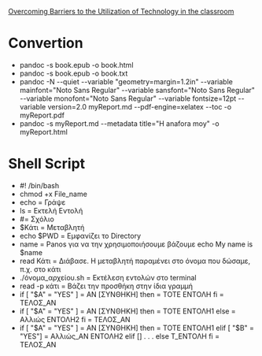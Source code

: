 [Overcoming Barriers to the Utilization of Technology in the classroom](https://books.google.gr/books?id=hwPWEGBAlfMC&pg=PA93&dq=technology+in+schools&hl=el&sa=X&ved=2ahUKEwiKk9bNlsn7AhVHOewKHUXWCuwQ6AF6BAgHEAI#v=onepage&q&f=false)
# Convertion
  - pandoc -s book.epub -o book.html
  - pandoc -s book.epub -o book.txt
  - pandoc -N --quiet --variable "geometry=margin=1.2in" --variable mainfont="Noto Sans Regular" --variable sansfont="Noto Sans Regular" --variable monofont="Noto Sans Regular" --variable fontsize=12pt --variable version=2.0 myReport.md --pdf-engine=xelatex --toc -o myReport.pdf
  - pandoc -s myReport.md --metadata title="H anafora moy" -o myReport.html
# Shell Script
  - #! /bin/bash
  - chmod +x File_name
  - echo = Γράψε
  - ls = Εκτελή Εντολή
  - #= Σχόλιο
  - $Κάτι = Μεταβλητή
  - echo $PWD = Εμφανίζει το Directory
  - name = Panos για να την χρησιμοποιήσουμε βάζουμε echo My name is $name
  - read Κάτι = Διάβασε. Η μεταβλητή παραμένει στο όνομα που δώσαμε, π.χ. στο κάτι
  - ./όνομα_αρχείου.sh = Εκτέλεση εντολών στο terminal
  - read -p κάτι = Βάζει την προσθήκη στην ίδια γραμμή
  - if [ "$Α" = "YES" ] = ΑΝ [ΣΥΝΘΗΚΗ]
    then =  ΤΟΤΕ
       ΕΝΤΟΛΗ 
    fi = ΤΕΛΟΣ_ΑΝ
  - if [ "$Α" = "YES" ] = ΑΝ [ΣΥΝΘΗΚΗ]
    then =  ΤΟΤΕ
       ΕΝΤΟΛΗ1 
    else = Αλλιώς
       ΕΝΤΟΛΗ2
    fi = ΤΕΛΟΣ_ΑΝ
  - if [ "$Α" = "YES" ] = ΑΝ [ΣΥΝΘΗΚΗ]
    then =  ΤΟΤΕ
       ΕΝΤΟΛΗ1 
    elif [ "$B" = "YES"] = Αλλιώς_ΑΝ
       ΕΝΤΟΛΗ2
    elif []
       .
       .
       .
    else
       Τ_ΕΝΤΟΛΗ
    fi = ΤΕΛΟΣ_ΑΝ
